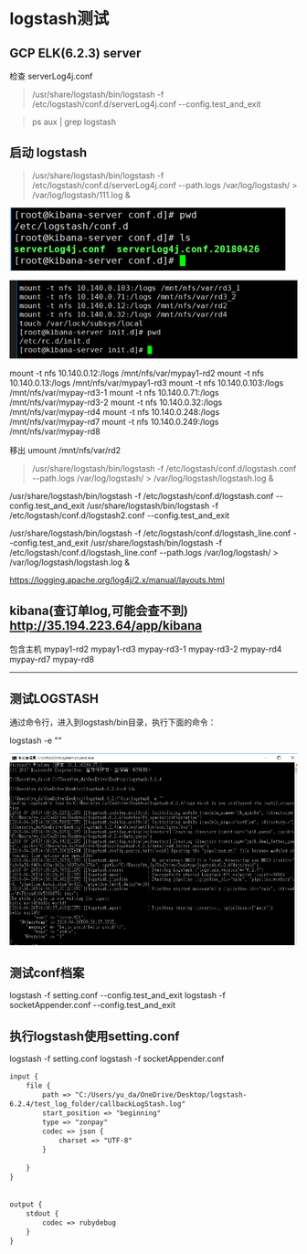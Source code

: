 # logstash测试





## GCP ELK(6.2.3) server



检查 serverLog4j.conf
> /usr/share/logstash/bin/logstash  -f /etc/logstash/conf.d/serverLog4j.conf --config.test_and_exit

> ps aux | grep logstash

## 启动 logstash
> /usr/share/logstash/bin/logstash -f /etc/logstash/conf.d/serverLog4j.conf --path.logs /var/log/logstash/ > /var/log/logstash/111.log &



![ELK.6.2](./images/20180605104945928.png)



![rc.local log](./images/20180605140429668.png)



mount -t nfs 10.140.0.12:/logs /mnt/nfs/var/mypay1-rd2
mount -t nfs 10.140.0.13:/logs /mnt/nfs/var/mypay1-rd3
mount -t nfs 10.140.0.103:/logs /mnt/nfs/var/mypay-rd3-1
mount -t nfs 10.140.0.71:/logs /mnt/nfs/var/mypay-rd3-2
mount -t nfs 10.140.0.32:/logs /mnt/nfs/var/mypay-rd4
mount -t nfs 10.140.0.248:/logs /mnt/nfs/var/mypay-rd7
mount -t nfs 10.140.0.249:/logs /mnt/nfs/var/mypay-rd8

移出
umount /mnt/nfs/var/rd2


> /usr/share/logstash/bin/logstash -f /etc/logstash/conf.d/logstash.conf --path.logs /var/log/logstash/ > /var/log/logstash/logstash.log &







/usr/share/logstash/bin/logstash -f /etc/logstash/conf.d/logstash.conf  --config.test_and_exit
/usr/share/logstash/bin/logstash -f /etc/logstash/conf.d/logstash2.conf  --config.test_and_exit









/usr/share/logstash/bin/logstash -f /etc/logstash/conf.d/logstash_line.conf  --config.test_and_exit
/usr/share/logstash/bin/logstash -f /etc/logstash/conf.d/logstash_line.conf --path.logs /var/log/logstash/ > /var/log/logstash/logstash.log &






https://logging.apache.org/log4j/2.x/manual/layouts.html










kibana(查订单log,可能会查不到)
http://35.194.223.64/app/kibana
----------------
包含主机
mypay1-rd2
mypay1-rd3
mypay-rd3-1
mypay-rd3-2
mypay-rd4
mypay-rd7
mypay-rd8
























---

## 测试LOGSTASH

通过命令行，进入到logstash/bin目录，执行下面的命令：

logstash -e ""

![Alt text](./images/2018-04-26_144241.png)

## 测试conf档案
logstash -f setting.conf --config.test_and_exit
logstash -f socketAppender.conf --config.test_and_exit



## 执行logstash使用setting.conf
logstash -f setting.conf
logstash -f socketAppender.conf



```
input {
    file {
        path => "C:/Users/yu_da/OneDrive/Desktop/logstash-6.2.4/test_log_folder/callbackLogStash.log"
		start_position => "beginning"
		type => "zonpay"
		codec => json {
			charset => "UTF-8"
		}

    }
}


output {
    stdout {
        codec => rubydebug
    }
}



```













